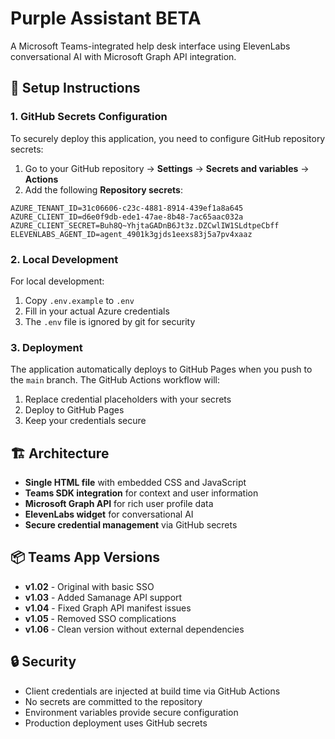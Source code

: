 # Purple Assistant BETA

A Microsoft Teams-integrated help desk interface using ElevenLabs conversational AI with Microsoft Graph API integration.

## 🔧 Setup Instructions

### 1. GitHub Secrets Configuration

To securely deploy this application, you need to configure GitHub repository secrets:

1. Go to your GitHub repository → **Settings** → **Secrets and variables** → **Actions**
2. Add the following **Repository secrets**:

```
AZURE_TENANT_ID=31c06606-c23c-4881-8914-439ef1a8a645
AZURE_CLIENT_ID=d6e0f9db-ede1-47ae-8b48-7ac65aac032a
AZURE_CLIENT_SECRET=Buh8Q~YhjtaGADnB6Jt3z.DZCwlIW1SLdtpeCbff
ELEVENLABS_AGENT_ID=agent_4901k3gjds1eexs83j5a7pv4xaaz
```

### 2. Local Development

For local development:

1. Copy `.env.example` to `.env`
2. Fill in your actual Azure credentials
3. The `.env` file is ignored by git for security

### 3. Deployment

The application automatically deploys to GitHub Pages when you push to the `main` branch. The GitHub Actions workflow will:

1. Replace credential placeholders with your secrets
2. Deploy to GitHub Pages
3. Keep your credentials secure

## 🏗️ Architecture

- **Single HTML file** with embedded CSS and JavaScript
- **Teams SDK integration** for context and user information
- **Microsoft Graph API** for rich user profile data
- **ElevenLabs widget** for conversational AI
- **Secure credential management** via GitHub secrets

## 📦 Teams App Versions

- **v1.02** - Original with basic SSO
- **v1.03** - Added Samanage API support
- **v1.04** - Fixed Graph API manifest issues
- **v1.05** - Removed SSO complications
- **v1.06** - Clean version without external dependencies

## 🔒 Security

- Client credentials are injected at build time via GitHub Actions
- No secrets are committed to the repository
- Environment variables provide secure configuration
- Production deployment uses GitHub secrets